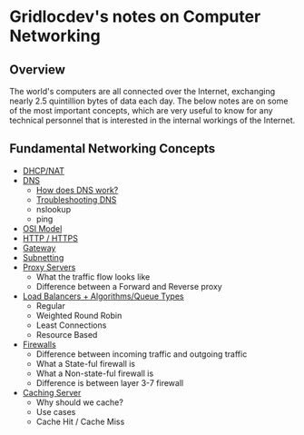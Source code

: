 # Gridlocdev's notes on Computer Networking

## Overview

The world's computers are all connected over the Internet, exchanging nearly 2.5 quintillion bytes of data each day. The below notes are on some of the most important concepts, which are very useful to know for any technical personnel that is interested in the internal workings of the Internet.

## Fundamental Networking Concepts

- [DHCP/NAT](DHCP.md)
- [DNS](DNS.md)
  - [How does DNS work?](DNS.md)
  - [Troubleshooting DNS](DNS-Troubleshooting.md)
  - nslookup
  - ping
- [OSI Model](OSI-Model.md)
- [HTTP / HTTPS](HTTP.md)
- [Gateway](Gateways.md)
- [Subnetting](Subnets.md)
- [Proxy Servers](Proxy-Servers.md)
  - What the traffic flow looks like
  - Difference between a Forward and Reverse proxy
- [Load Balancers + Algorithms/Queue Types](Load-Balancers.md)
  - Regular
  - Weighted Round Robin
  - Least Connections
  - Resource Based
- [Firewalls](Firewalls.md)
  - Difference between incoming traffic and outgoing traffic
  - What a State-ful firewall is
  - What a Non-state-ful firewall is
  - Difference is between layer 3-7 firewall
- [Caching Server](Caching-Servers.md)
  - Why should we cache?
  - Use cases
  - Cache Hit / Cache Miss
